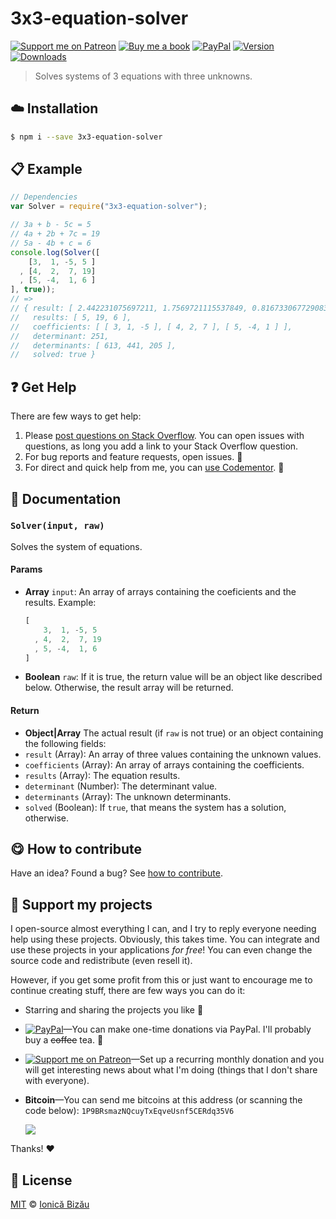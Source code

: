 
# 3x3-equation-solver

 [![Support me on Patreon][badge_patreon]][patreon] [![Buy me a book][badge_amazon]][amazon] [![PayPal][badge_paypal_donate]][paypal-donations] [![Version](https://img.shields.io/npm/v/3x3-equation-solver.svg)](https://www.npmjs.com/package/3x3-equation-solver) [![Downloads](https://img.shields.io/npm/dt/3x3-equation-solver.svg)](https://www.npmjs.com/package/3x3-equation-solver)

> Solves systems of 3 equations with three unknowns.

## :cloud: Installation

```sh
$ npm i --save 3x3-equation-solver
```


## :clipboard: Example



```js
// Dependencies
var Solver = require("3x3-equation-solver");

// 3a + b - 5c = 5
// 4a + 2b + 7c = 19
// 5a - 4b + c = 6
console.log(Solver([
    [3,  1, -5, 5 ]
  , [4,  2,  7, 19]
  , [5, -4,  1, 6 ]
], true));
// =>
// { result: [ 2.442231075697211, 1.7569721115537849, 0.8167330677290837 ],
//   results: [ 5, 19, 6 ],
//   coefficients: [ [ 3, 1, -5 ], [ 4, 2, 7 ], [ 5, -4, 1 ] ],
//   determinant: 251,
//   determinants: [ 613, 441, 205 ],
//   solved: true }
```

## :question: Get Help

There are few ways to get help:

 1. Please [post questions on Stack Overflow](https://stackoverflow.com/questions/ask). You can open issues with questions, as long you add a link to your Stack Overflow question.
 2. For bug reports and feature requests, open issues. :bug:
 3. For direct and quick help from me, you can [use Codementor](https://www.codementor.io/johnnyb). :rocket:


## :memo: Documentation


### `Solver(input, raw)`
Solves the system of equations.

#### Params
- **Array** `input`: An array of arrays containing the coeficients and the results. Example:
   ```js
   [
       3,  1, -5, 5
     , 4,  2,  7, 19
     , 5, -4,  1, 6
   ]
   ```
- **Boolean** `raw`: If it is true, the return value will be an object like described below. Otherwise, the result array will be returned.

#### Return
- **Object|Array** The actual result (if `raw` is not true) or an object containing the following fields:
 - `result` (Array): An array of three values containing the unknown values.
 - `coefficients` (Array): An array of arrays containing the coefficients.
 - `results` (Array): The equation results.
 - `determinant` (Number): The determinant value.
 - `determinants` (Array): The unknown determinants.
 - `solved` (Boolean): If `true`, that means the system has a solution, otherwise.



## :yum: How to contribute
Have an idea? Found a bug? See [how to contribute][contributing].


## :sparkling_heart: Support my projects

I open-source almost everything I can, and I try to reply everyone needing help using these projects. Obviously,
this takes time. You can integrate and use these projects in your applications *for free*! You can even change the source code and redistribute (even resell it).

However, if you get some profit from this or just want to encourage me to continue creating stuff, there are few ways you can do it:

 - Starring and sharing the projects you like :rocket:
 - [![PayPal][badge_paypal]][paypal-donations]—You can make one-time donations via PayPal. I'll probably buy a ~~coffee~~ tea. :tea:
 - [![Support me on Patreon][badge_patreon]][patreon]—Set up a recurring monthly donation and you will get interesting news about what I'm doing (things that I don't share with everyone).
 - **Bitcoin**—You can send me bitcoins at this address (or scanning the code below): `1P9BRsmazNQcuyTxEqveUsnf5CERdq35V6`

    ![](https://i.imgur.com/z6OQI95.png)

Thanks! :heart:



## :scroll: License

[MIT][license] © [Ionică Bizău][website]

[badge_patreon]: http://ionicabizau.github.io/badges/patreon.svg
[badge_amazon]: http://ionicabizau.github.io/badges/amazon.svg
[badge_paypal]: http://ionicabizau.github.io/badges/paypal.svg
[badge_paypal_donate]: http://ionicabizau.github.io/badges/paypal_donate.svg
[patreon]: https://www.patreon.com/ionicabizau
[amazon]: http://amzn.eu/hRo9sIZ
[paypal-donations]: https://www.paypal.com/cgi-bin/webscr?cmd=_s-xclick&hosted_button_id=RVXDDLKKLQRJW
[donate-now]: http://i.imgur.com/6cMbHOC.png

[license]: http://showalicense.com/?fullname=Ionic%C4%83%20Biz%C4%83u%20%3Cbizauionica%40gmail.com%3E%20(https%3A%2F%2Fionicabizau.net)&year=2014#license-mit
[website]: https://ionicabizau.net
[contributing]: /CONTRIBUTING.md
[docs]: /DOCUMENTATION.md
